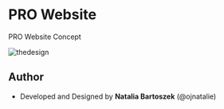 <h1>PRO Website</h1>
<p>PRO Website Concept</p>
<img src="https://user-images.githubusercontent.com/24959950/40330677-0810034a-5d4e-11e8-979b-7c059a919b43.jpg" alt="thedesign">
<h2>Author</h2>
<ul>
    <li>Developed and Designed by <strong>Natalia Bartoszek</strong> (@ojnatalie)</li>
</ul>
